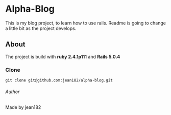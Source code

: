 # Alpha-Blog

This is my blog project, to learn how to use rails.
Readme is going to change a little bit as the project develops.
## About
The project is build with **ruby 2.4.1p111** and **Rails 5.0.4**

### Clone
```
git clone git@github.com:jean182/alpha-blog.git
```

###### Author
Made by jean182
